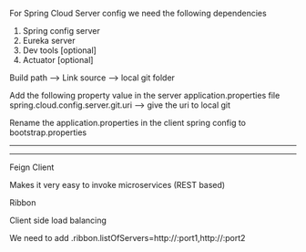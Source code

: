 For Spring Cloud Server config we need the following dependencies

1) Spring config server
2) Eureka server
3) Dev tools [optional]
4) Actuator [optional]

Build path --> Link source --> local git folder

Add the following property value in the server application.properties file
spring.cloud.config.server.git.uri --> give the uri to local git

Rename the application.properties in the client spring config to bootstrap.properties

------------------------------------------------------------------------------------------------
------------------------------------------------------------------------------------------------

Feign Client

Makes it very easy to invoke microservices (REST based)

Ribbon 

Client side load balancing

We need to add <servicename>.ribbon.listOfServers=http://<hostname>:port1,http://<hostname>:port2
